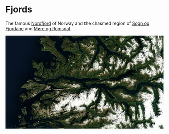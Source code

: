 # Fjords

The famous [Nordfjord](http://en.wikipedia.org/wiki/Nordfjord) of Norway and the chasmed region of [Sogn og Fjordane](http://en.wikipedia.org/wiki/Sogn_og_Fjordane) and [Møre og Romsdal](http://en.wikipedia.org/wiki/Sogn_og_Fjordane).

![Nordfjord](screenshot.jpg)
